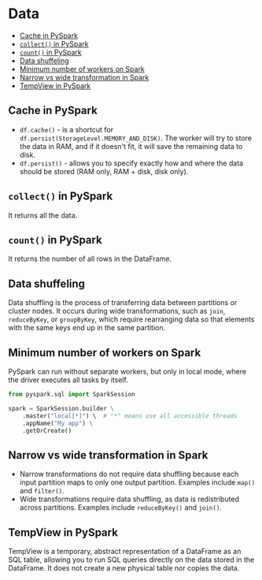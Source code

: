 # Data
- [Cache in PySpark](#cache_in_pyspark)
- [`collect()` in PySpark](#collect_in_pyspark)
- [`count()` in PySpark](#count_in_pyspark)
- [Data shuffeling](#data_shuffling)
- [Minimum number of workers on Spark](#minimum_number_of_workers_on_spark)
- [Narrow vs wide transformation in Spark](#narrow_vs_wide_transformation_in_spark)
- [TempView in PySpark](#tempview_in_pyspark)

## Cache in PySpark <a name="cache_in_pyspark"></a>
- `df.cache()` - is a shortcut for `df.persist(StorageLevel.MEMORY_AND_DISK)`. The worker will try to store the data in RAM, and if it doesn't fit, it will save the remaining data to disk.
- `df.persist()` - allows you to specify exactly how and where the data should be stored (RAM only, RAM + disk, disk only).

## `collect()` in PySpark <a name="collect_in_pyspark"></a>
It returns all the data.

## `count()` in PySpark <a name="count_in_pyspark"></a>
It returns the number of all rows in the DataFrame.

## Data shuffeling <a name="data_shuffling"></a>
Data shuffling is the process of transferring data between partitions or cluster nodes. It occurs during wide transformations, such as `join`, `reduceByKey`, or `groupByKey`, which require rearranging data so that elements with the same keys end up in the same partition.

## Minimum number of workers on Spark <a name="minimum_number_of_workers_on_spark"></a>
PySpark can run without separate workers, but only in local mode, where the driver executes all tasks by itself.
```python
from pyspark.sql import SparkSession

spark = SparkSession.builder \
    .master("local[*]") \  # "*" means use all accessible threads
    .appName("My app") \
    .getOrCreate()

```

## Narrow vs wide transformation in Spark <a name="narrow_vs_wide_transformation_in_spark"></a>
- Narrow transformations do not require data shuffling because each input partition maps to only one output partition. Examples include `map()` and `filter()`.
- Wide transformations require data shuffling, as data is redistributed across partitions. Examples include `reduceByKey()` and `join()`.

## TempView in PySpark <a name="tempview_in_pyspark"></a>
TempView is a temporary, abstract representation of a DataFrame as an SQL table, allowing you to run SQL queries directly on the data stored in the DataFrame. It does not create a new physical table nor copies the data.